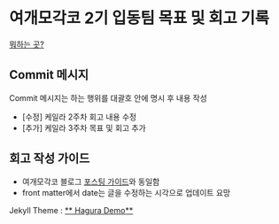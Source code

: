 # 여개모각코 2기 입동팀 목표 및 회고 기록  

[뭐하는 곳?](https://yeogaemogaco.github.io/retrospective-2nd-ipdong/about/)

## Commit 메시지  
Commit 메시지는 하는 행위를 대괄호 안에 명시 후 내용 작성   
- &#91;수정&#93; 케일라 2주차 회고 내용 수정  
- &#91;추가&#93; 케일라 3주차 목표 및 회고 추가  
 
## 회고 작성 가이드  
- 여개모각코 블로그 [포스팅 가이드](https://yeogaemogaco.github.io/guide-posting/)와 동일함  
- front matter에서 date는 글을 수정하는 시각으로 업데이트 요망  
  
Jekyll Theme : [** Hagura Demo**](http://webjeda.com/hagura)
